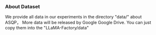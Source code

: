 ### About Dataset
We provide all data in our experiments in the directory "data/" about ASQP， More data will be released by Google Google Drive. You can just copy them into the "LLaMA-Factory/data"

